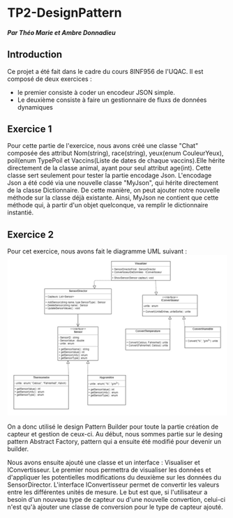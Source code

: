 # TP2-DesignPattern
##### Par Théo Marie et Ambre Donnadieu

## Introduction
  Ce projet a été fait dans le cadre du cours 8INF956 de l'UQAC. Il est composé de deux exercices :
- le premier consiste à coder un encodeur JSON simple. 
- Le deuxième consiste à faire un gestionnaire de fluxs de données dynamiques 

## Exercice 1 
  Pour cette partie de l'exercice, nous avons créé une classe "Chat" composée des attribut Nom(string), race(string), yeux(enum CouleurYeux), poil(enum TypePoil et Vaccins(Liste de dates de chaque vaccins).Elle hérite directement de la classe animal, ayant pour seul attribut age(int). Cette classe sert seulement pour tester la partie encodage Json. 
  L'encodage Json a été codé via une nouvelle classe "MyJson", qui hérite directement de la classe Dictionnaire. De cette manière, on peut ajouter notre nouvelle méthode sur la classe déjà existante. Ainsi, MyJson ne contient que cette méthode qui, à partir d'un objet quelconque, va remplir le dictionnaire instantié.

## Exercice 2 
Pour cet exercice, nous avons fait le diagramme UML suivant :
![Diagramme de classe UML](UML2.jpg)

On a donc utilisé le design Pattern Builder pour toute la partie création de capteur et gestion de ceux-ci. Au début, nous sommes partie sur le desing pattern Abstract Factory, pattern qui a ensuite été modifié pour devenir un builder.

Nous avons ensuite ajouté une classe et un interface : Visualiser et IConvertisseur.
Le premier nous permettra de visualiser les données et d'appliquer les potentielles modifications du deuxième sur les données du SensorDirector. L'interface IConvertisseur permet de convertir les valeurs entre les différentes unités de mesure. Le but est que, si l'utilisateur a besoin d'un nouveau type de capteur ou d'une nouvelle convertion, celui-ci n'est qu'à ajouter une classe de conversion pour le type de capteur ajouté. 
